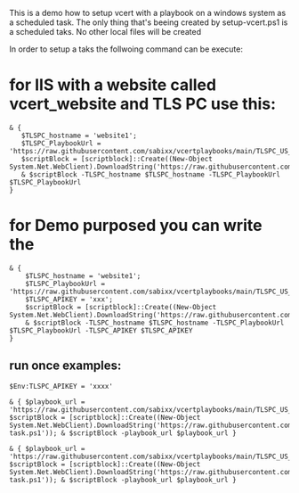 This is a demo how to setup vcert with a playbook on a windows system as a scheduled task. 
The only thing that's beeing created by setup-vcert.ps1 is a scheduled taks.
No other local files will be created

In order to setup a taks the follwoing command can be execute:
 
 # for IIS with a website called vcert_website and TLS PC use this:
 ```
& {
    $TLSPC_hostname = 'website1';
    $TLSPC_PlaybookUrl = 'https://raw.githubusercontent.com/sabixx/vcertplaybooks/main/TLSPC_US_IIS.yaml';
    $scriptBlock = [scriptblock]::Create((New-Object System.Net.WebClient).DownloadString('https://raw.githubusercontent.com/sabixx/vcertplaybooks/main/setup_vcert.ps1'));
    & $scriptBlock -TLSPC_hostname $TLSPC_hostname -TLSPC_PlaybookUrl $TLSPC_PlaybookUrl
}
```
# for Demo purposed you can write the 
```
& {
    $TLSPC_hostname = 'website1';
    $TLSPC_PlaybookUrl = 'https://raw.githubusercontent.com/sabixx/vcertplaybooks/main/TLSPC_US_IIS.yaml';
    $TLSPC_APIKEY = 'xxx';
    $scriptBlock = [scriptblock]::Create((New-Object System.Net.WebClient).DownloadString('https://raw.githubusercontent.com/sabixx/vcertplaybooks/main/setup_vcert.ps1'));
    & $scriptBlock -TLSPC_hostname $TLSPC_hostname -TLSPC_PlaybookUrl $TLSPC_PlaybookUrl -TLSPC_APIKEY $TLSPC_APIKEY
}
``` 




## run once examples:

```
$Env:TLSPC_APIKEY = 'xxxx'
```

```
& { $playbook_url = 'https://raw.githubusercontent.com/sabixx/vcertplaybooks/main/TLSPC_US_IIS_No_Install.yaml'; $scriptBlock = [scriptblock]::Create((New-Object System.Net.WebClient).DownloadString('https://raw.githubusercontent.com/sabixx/vcertplaybooks/main/vcert-task.ps1')); & $scriptBlock -playbook_url $playbook_url }
```

```
& { $playbook_url = 'https://raw.githubusercontent.com/sabixx/vcertplaybooks/main/TLSPC_US_IIS_P12.yaml'; $scriptBlock = [scriptblock]::Create((New-Object System.Net.WebClient).DownloadString('https://raw.githubusercontent.com/sabixx/vcertplaybooks/main/vcert-task.ps1')); & $scriptBlock -playbook_url $playbook_url }
```
 
